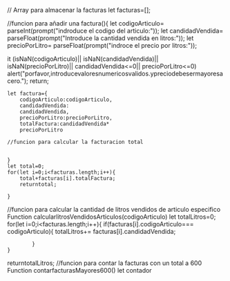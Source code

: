 // Array para almacenar la facturas
let facturas=[];

//funcion para añadir una factura(){
let codigoArticulo=
parseInt(prompt("indroduce el codigo del articulo:"));
let candidadVendida=
parseFloat(prompt("Introduce la cantidad vendida en litros:"));
let precioPorLitro=
parseFloat(prompt("indroce el precio por litros:"));

it (isNaN(codigoArticulo)||
isNaN(candidadVendida)||
isNaN(precioPorLitro)||
candidadVendida<=0||
precioPorLitro<=0)
    alert("porfavor,introducevaloresnumericosvalidos.ypreciodebesermayoresacero.");
    return;

    let factura={
        codigoArticulo:codigoArticulo,
        candidadVendida:
        candidadVendida,
        precioPorLitro:precioPorLitro,
        totalFactura:candidadVendida*
        precioPorLitro

    //funcion para calcular la facturacion total
    

    }
    let total=0;
    for(let i=0;i<facturas.length;i++){
        total+facturas[i].totalFactura;
        returntotal;

    }
//funcion para calcular la cantidad de litros vendidos de articulo especifico
Function
calcularlitrosVendidosArticulos(codigoArticulo)
    let totalLitros=0;
    for(let i=0;i<facturas.length;i++){
        if(facturas[i].codigoArticulo===
            codigoArticulo){
                totalLitros+=
                facturas[i].candidadVendida;

            }
    }
returntotalLitros;
//funcion para contar la facturas con un total a 600
Function
contarfacturasMayores600()
    let contador
